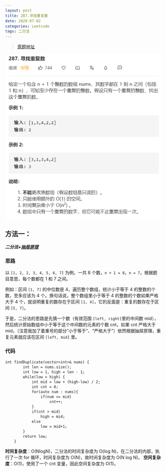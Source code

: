 ```yaml
---
layout: post
title: 287.寻找重复数
date: 2020-07-02 
categories: Leetcode
tags: 二分法
---
```


> [原题地址](https://leetcode-cn.com/problems/find-the-duplicate-number/) 

![](/images/posts/2020/07/0202.png)

## 方法一：

***二分法+[抽屉原理](https://baike.baidu.com/item/%E6%8A%BD%E5%B1%89%E5%8E%9F%E7%90%86/233776?fr=aladdin)***

### 思路
以 `[1, 2, 2, 3, 4, 5, 6, 7]` 为例，一共 8 个数，`n + 1 = 8`，`n = 7`，根据题目意思，每个数都在 1 和 7 之间。

例如：区间 `[1, 7]` 的中位数是 4，遍历整个数组，统计小于等于 4 的整数的个数，至多应该为 4 个。换句话说，整个数组里小于等于 4 的整数的个数如果严格大于 4 个，就说明重复的数存在于区间 `[1, 4]`，它的反面是：重复的数存在于区间 `[5, 7]`。

于是，二分法的思路是先猜一个数（有效范围 `[left, right]`里的中间数 mid），然后统计原始数组中小于等于这个中间数的元素的个数 cnt，如果 cnt 严格大于 mid，（注意我加了着重号的部分“小于等于”、“严格大于”）依然根据抽屉原理，重复元素就应该在区间 `[left, mid]` 里。

### 代码
```
int findDuplicate(vector<int>& nums) {
        int len = nums.size();
        int low = 1, high = len - 1;
        while(low < high) {
            int mid = low + (high-low) / 2;
            int cnt = 0;
            for(auto num : nums){
                if(num <= mid)
                    cnt++;
            }
            if(cnt > mid)
                high = mid;
            else
                low = mid+1;
        }
        return low;
    }
```

**时间复杂度**：O(NlogN)，二分法的时间复杂度为 O(log N)，在二分法的内部，执行了一次 for 循环，时间复杂度为 O(N)，故时间复杂度为 O(N log N)。
**空间复杂度**：O(1)，使用了一个 cnt 变量，因此空间复杂度为 O(1)。

